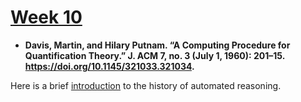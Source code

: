 # [Week 10](https://github.com/benbrastmckie/ModalHistoryPrivate?tab=readme-ov-file#module-3-counterfactual-conditionals)

- **Davis, Martin, and Hilary Putnam. “A Computing Procedure for Quantification Theory.” J. ACM 7, no. 3 (July 1, 1960): 201–15. https://doi.org/10.1145/321033.321034.**

Here is a brief [introduction](notes/automated_reasoning.md) to the history of automated reasoning.
